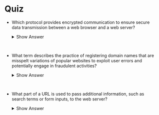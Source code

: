 # Quiz

- Which protocol provides encrypted communication to ensure secure data transmission between a web browser and a web server?

  <details>
    <summary>Show Answer</summary>

    ✅ HTTPS
  </details>

<br>

- What term describes the practice of registering domain names that are misspelt variations of popular websites to exploit user errors and potentially engage in fraudulent activities?

  <details>
    <summary>Show Answer</summary>

    ✅ Typosquatting
  </details>

<br>

- What part of a URL is used to pass additional information, such as search terms or form inputs, to the web server?

  <details>
    <summary>Show Answer</summary>

    ✅ Query String
  </details>